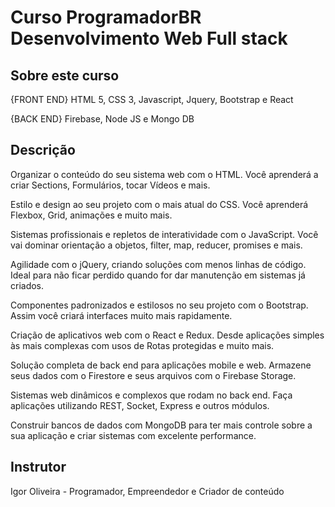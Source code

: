 # Curso ProgramadorBR Desenvolvimento Web Full stack

## Sobre este curso
{FRONT END}
HTML 5, CSS 3, Javascript, Jquery, Bootstrap e React

{BACK END}
Firebase, Node JS e Mongo DB

## Descrição

Organizar o conteúdo do seu sistema web com o HTML. Você aprenderá a criar Sections, Formulários, tocar Vídeos e mais.

Estilo e design ao seu projeto com o mais atual do CSS. Você aprenderá Flexbox, Grid, animações e muito mais.

Sistemas profissionais e repletos de interatividade com o JavaScript. Você vai dominar orientação a objetos, filter, map, reducer, promises e mais.

Agilidade com o jQuery, criando soluções com menos linhas de código. Ideal para não ficar perdido quando for dar manutenção em sistemas já criados.

Componentes padronizados e estilosos no seu projeto com o Bootstrap. Assim você criará interfaces muito mais rapidamente.

Criação de aplicativos web com o React e Redux. Desde aplicações simples às mais complexas com usos de Rotas protegidas e muito mais.

Solução completa de back end para aplicações mobile e web. Armazene seus dados com o Firestore e seus arquivos com o Firebase Storage.

Sistemas web dinâmicos e complexos que rodam no back end. Faça aplicações utilizando REST, Socket, Express e outros módulos.

Construir bancos de dados com MongoDB para ter mais controle sobre a sua aplicação e criar sistemas com excelente performance.


## Instrutor
Igor Oliveira - Programador, Empreendedor e Criador de conteúdo
